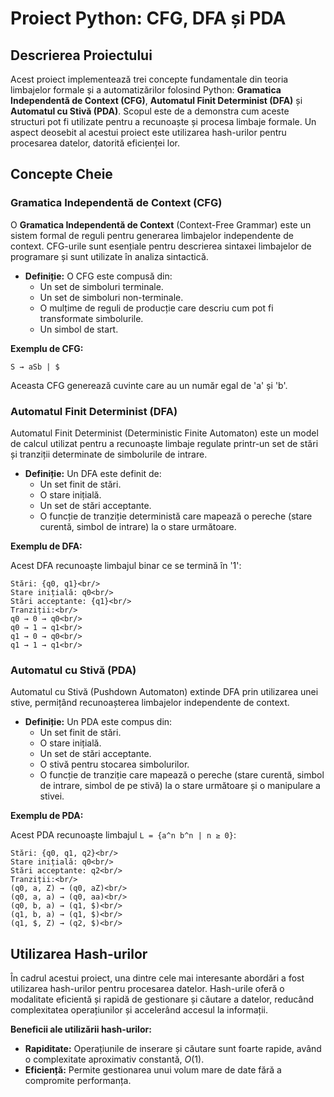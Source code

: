 # Proiect Python: CFG, DFA și PDA

## Descrierea Proiectului

Acest proiect implementează trei concepte fundamentale din teoria limbajelor formale și a automatizărilor folosind Python: **Gramatica Independentă de Context (CFG)**, **Automatul Finit Determinist (DFA)** și **Automatul cu Stivă (PDA)**. Scopul este de a demonstra cum aceste structuri pot fi utilizate pentru a recunoaște și procesa limbaje formale. Un aspect deosebit al acestui proiect este utilizarea hash-urilor pentru procesarea datelor, datorită eficienței lor.

## Concepte Cheie

### Gramatica Independentă de Context (CFG)

O **Gramatica Independentă de Context** (Context-Free Grammar) este un sistem formal de reguli pentru generarea limbajelor independente de context. CFG-urile sunt esențiale pentru descrierea sintaxei limbajelor de programare și sunt utilizate în analiza sintactică.

- **Definiție:** O CFG este compusă din:
  - Un set de simboluri terminale.
  - Un set de simboluri non-terminale.
  - O mulțime de reguli de producție care descriu cum pot fi transformate simbolurile.
  - Un simbol de start.

**Exemplu de CFG:**
```
S → aSb | $
```
Aceasta CFG generează cuvinte care au un număr egal de 'a' și 'b'.

### Automatul Finit Determinist (DFA)

Automatul Finit Determinist (Deterministic Finite Automaton) este un model de calcul utilizat pentru a recunoaște limbaje regulate printr-un set de stări și tranziții determinate de simbolurile de intrare.

- **Definiție:** Un DFA este definit de:
  - Un set finit de stări.
  - O stare inițială.
  - Un set de stări acceptante.
  - O funcție de tranziție deterministă care mapează o pereche (stare curentă, simbol de intrare) la o stare următoare.

**Exemplu de DFA:**

Acest DFA recunoaște limbajul binar ce se termină în '1':
```
Stări: {q0, q1}<br/>
Stare inițială: q0<br/>
Stări acceptante: {q1}<br/>
Tranziții:<br/>
q0 → 0 → q0<br/>
q0 → 1 → q1<br/>
q1 → 0 → q0<br/>
q1 → 1 → q1<br/>
```
### Automatul cu Stivă (PDA)

Automatul cu Stivă (Pushdown Automaton) extinde DFA prin utilizarea unei stive, permițând recunoașterea limbajelor independente de context.

- **Definiție:** Un PDA este compus din:
  - Un set finit de stări.
  - O stare inițială.
  - Un set de stări acceptante.
  - O stivă pentru stocarea simbolurilor.
  - O funcție de tranziție care mapează o pereche (stare curentă, simbol de intrare, simbol de pe stivă) la o stare următoare și o manipulare a stivei.

**Exemplu de PDA:**

Acest PDA recunoaște limbajul `L = {a^n b^n | n ≥ 0}`:
```
Stări: {q0, q1, q2}<br/>
Stare inițială: q0<br/>
Stări acceptante: q2<br/>
Tranziții:<br/>
(q0, a, Z) → (q0, aZ)<br/>
(q0, a, a) → (q0, aa)<br/>
(q0, b, a) → (q1, $)<br/>
(q1, b, a) → (q1, $)<br/>
(q1, $, Z) → (q2, $)<br/>
```
## Utilizarea Hash-urilor

În cadrul acestui proiect, una dintre cele mai interesante abordări a fost utilizarea hash-urilor pentru procesarea datelor. Hash-urile oferă o modalitate eficientă și rapidă de gestionare și căutare a datelor, reducând complexitatea operațiunilor și accelerând accesul la informații.

**Beneficii ale utilizării hash-urilor:**
- **Rapiditate:** Operațiunile de inserare și căutare sunt foarte rapide, având o complexitate aproximativ constantă, $O(1)$.
- **Eficiență:** Permite gestionarea unui volum mare de date fără a compromite performanța.
